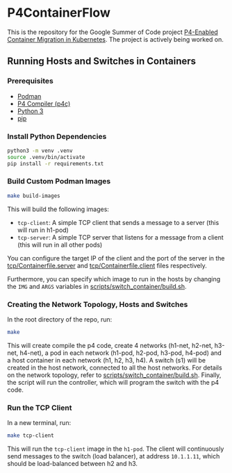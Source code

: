 # P4ContainerFlow

This is the repository for the Google Summer of Code project [P4-Enabled Container Migration in Kubernetes](https://summerofcode.withgoogle.com/programs/2024/projects/sYbpOJhD). The project is actively being worked on.


## Running Hosts and Switches in Containers
### Prerequisites
- [Podman](https://podman.io/docs/installation)
- [P4 Compiler (p4c)](https://github.com/p4lang/p4c)
- [Python 3](https://www.python.org/downloads/)
- [pip](https://pip.pypa.io/en/stable/installation/)

### Install Python Dependencies
```bash
python3 -m venv .venv
source .venv/bin/activate
pip install -r requirements.txt
```

### Build Custom Podman Images
```bash
make build-images
```
This will build the following images:
- `tcp-client`: A simple TCP client that sends a message to a server (this will run in h1-pod)
- `tcp-server`: A simple TCP server that listens for a message from a client (this will run in all other pods)

You can configure the target IP of the client and the port of the server in the [tcp/Containerfile.server](tcp/Containerfile.server) and [tcp/Containerfile.client](tcp/Containerfile.client) files respectively.

Furthermore, you can specify which image to run in the hosts by changing the `IMG` and `ARGS` variables in [scripts/switch_container/build.sh](scripts/switch_container/build.sh).

### Creating the Network Topology, Hosts and Switches
In the root directory of the repo, run:
```bash
make
```
This will create compile the p4 code, create 4 networks (h1-net, h2-net, h3-net, h4-net), a pod in each network (h1-pod, h2-pod, h3-pod, h4-pod) and a host container in each network (h1, h2, h3, h4). A switch (s1) will be created in the host network, connected to all the host networks. For details on the network topology, refer to [scripts/switch_container/build.sh](scripts/switch_container/build.sh).
Finally, the script will run the controller, which will program the switch with the p4 code.

### Run the TCP Client
In a new terminal, run:
```bash
make tcp-client
```
This will run the `tcp-client` image in the `h1-pod`. The client will continuously send messages to the switch (load balancer), at address `10.1.1.11`, which should be load-balanced between h2 and h3.